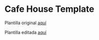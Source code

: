 # Cafe House Template


Plantilla original [aquí](https://templatemo.com/tm-466-cafe-house)

Plantilla editada [aquí](https://appcomercialgroup.github.io/plantilla_web_cafeteria/menu.html)